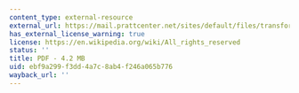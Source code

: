 ```yaml
---
content_type: external-resource
external_url: https://mail.prattcenter.net/sites/default/files/transforming_the_southern_bronx_river_watershed.pdf
has_external_license_warning: true
license: https://en.wikipedia.org/wiki/All_rights_reserved
status: ''
title: PDF - 4.2 MB
uid: ebf9a299-f3dd-4a7c-8ab4-f246a065b776
wayback_url: ''
---
```

